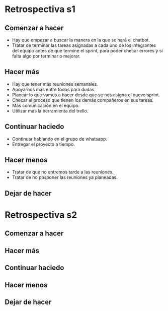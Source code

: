 # Retrospectiva s1
## Comenzar a hacer
- Hay que empezar a buscar la manera en la que se hará el chatbot.
- Tratar de terminar las tareas asignadas a cada uno de los integrantes del equipo antes de que termine el sprint, para poder checar errores y si falta algo por terminar o mejorar. 

## Hacer más 
- Hay que tener más reuniones semanales.
- Apoyarnos más entre todos para dudas.
- Planear lo que vamos a hacer desde que se nos asigna el nuevo sprint.
- Checar el proceso que tienen los demás compañeros en sus tareas.
- Más comunicación en el equipo.
- Utilizar más la herramienta del trello.

## Continuar haciedo
- Continuar hablando en el grupo de whatsapp.
- Entregar el proyecto a tiempo.



## Hacer menos
- Tratar de que no entremos tarde a las reuniones.
- Tratar de no posponer las reuniones ya planeadas. 



## Dejar de hacer


# Retrospectiva s2
## Comenzar a hacer

## Hacer más 

## Continuar haciedo

## Hacer menos


## Dejar de hacer